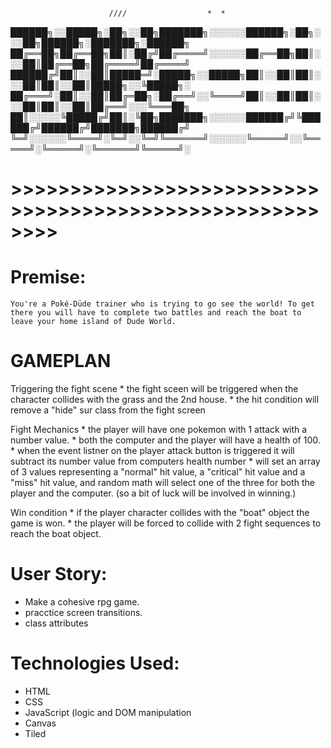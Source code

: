                           ////                  *  *
██████╗░░█████╗░██╗░░██╗███████╗░░░░░░██████╗░██╗░░░██╗██████╗░███████╗░██████╗
██╔══██╗██╔══██╗██║░██╔╝██╔════╝░░░░░░██╔══██╗██║░░░██║██╔══██╗██╔════╝██╔════╝
██████╔╝██║░░██║█████═╝░█████╗░░█████╗██║░░██║██║░░░██║██║░░██║█████╗░░╚█████╗░
██╔═══╝░██║░░██║██╔═██╗░██╔══╝░░╚════╝██║░░██║██║░░░██║██║░░██║██╔══╝░░░╚═══██╗
██║░░░░░╚█████╔╝██║░╚██╗███████╗░░░░░░██████╔╝╚██████╔╝██████╔╝███████╗██████╔╝
╚═╝░░░░░░╚════╝░╚═╝░░╚═╝╚══════╝░░░░░░╚═════╝░░╚═════╝░╚═════╝░╚══════╝╚═════╝░

# >>>>>>>>>>>>>>>>>>>>>>>>>>>>>>>>>>>>>>>>>>>>>>>>>>>>>>>>

# Premise:
	You're a Poké-Düde trainer who is trying to go see the world! To get there you will have to complete two battles and reach the boat to leave your home island of Dude World. 


# GAMEPLAN

Triggering the fight scene
    * the fight sceen will be triggered when the character collides with the grass and the 2nd house. 
    * the hit condition will remove a "hide" sur class from the fight screen

Fight Mechanics
    * the player will have one pokemon with 1 attack with a number value. 
    * both the computer and the player will have a health of 100. 
    * when the event listner on the player attack button is triggered it will subtract its number value from computers health number
    * will set an array of 3 values representing a "normal" hit value, a "critical" hit value and a "miss" hit value, and random math will select one of the three for both the player and the computer. (so a bit of luck will be involved in winning.)

Win condition
    * if the player character collides with the "boat" object the game is won. 
    * the player will be forced to collide with 2 fight sequences to reach the boat object. 



# User Story:

* Make a cohesive rpg game. 
* pracctice screen transitions.
* class attributes


# Technologies Used:

* HTML
* CSS
* JavaScript (logic and DOM manipulation
* Canvas
* Tiled







